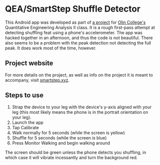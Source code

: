 # QEA/SmartStep Shuffle Detector

This Android app was developed as part of [a project](http://smartstep.xyz) for [Olin College's](http://www.olin.edu) Quantitative Engineering Analysis II class.
It is a rough first-pass attempt at detecting shuffling feat using a phone's accelerometer. The app was hacked together in an afternoon, and
thus the code is not beautiful. There also seems to be a problem with the peak detection not detecting the full peak. It does work most of the time, however.

## Project website
For more details on the project, as well as info on the project it is meant to accompany, visit [smartstep.xyz](http://smartstep.xyz).

## Steps to use
1. Strap the device to your leg with the device's y-axis aligned with your leg (this most likely means the phone is in the portrait orientation on your leg).
2. Launch the app
3. Tap Calibrate
4. Walk normally for 5 seconds (while the screen is yellow)
5. Shuffle for 5 seconds (while the screen is blue)
6. Press Monitor Walking and begin walking around

The screen should be green unless the phone detects you shuffling, in which case it will vibrate incessantly and turn the background red.
